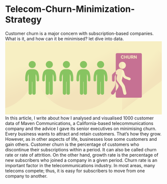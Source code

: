 # Telecom-Churn-Minimization-Strategy
Customer churn is a major concern with subscription-based companies. What is it, and how can it be minimised? let dive into data.
                  ![image](https://github.com/Udayagour14/Telecom-Churn-Minimization-Strategy/blob/main/5.-Customer-churn-article.png?raw=true)
In this article, I write about how I analysed and visualised 1000 customer data of Maven Communications, a California-based telecommunications company and the advice I gave its senior executives on minimising churn.
Every business wants to attract and retain customers. That’s how they grow. However, as in other aspects of life, businesses lose some customers and gain others. Customer churn is the percentage of customers who discontinue their subscriptions within a period. It can also be called churn rate or rate of attrition. On the other hand, growth rate is the percentage of new subscribers who joined a company in a given period.
Churn rate is an important factor in the telecommunications industry. In most areas, many telecoms compete; thus, it is easy for subscribers to move from one company to another.
